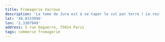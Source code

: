 ```yaml
---
title: Fromagerie Vacroux
description: 'La tome de Jura est à se taper le cul par terre ! Le reste des fromages est aussi de bonne qualité.'
lat: '48.8333996'
lon: '2.3307949'
address: 5 rue Daguerre, 75014 Paris
tags: commerce fromagerie
---
```

